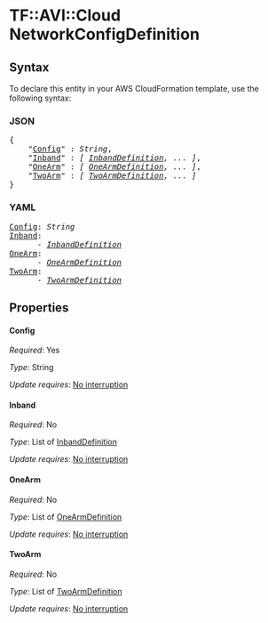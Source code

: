 # TF::AVI::Cloud NetworkConfigDefinition

## Syntax

To declare this entity in your AWS CloudFormation template, use the following syntax:

### JSON

<pre>
{
    "<a href="#config" title="Config">Config</a>" : <i>String</i>,
    "<a href="#inband" title="Inband">Inband</a>" : <i>[ <a href="inbanddefinition.md">InbandDefinition</a>, ... ]</i>,
    "<a href="#onearm" title="OneArm">OneArm</a>" : <i>[ <a href="onearmdefinition.md">OneArmDefinition</a>, ... ]</i>,
    "<a href="#twoarm" title="TwoArm">TwoArm</a>" : <i>[ <a href="twoarmdefinition.md">TwoArmDefinition</a>, ... ]</i>
}
</pre>

### YAML

<pre>
<a href="#config" title="Config">Config</a>: <i>String</i>
<a href="#inband" title="Inband">Inband</a>: <i>
      - <a href="inbanddefinition.md">InbandDefinition</a></i>
<a href="#onearm" title="OneArm">OneArm</a>: <i>
      - <a href="onearmdefinition.md">OneArmDefinition</a></i>
<a href="#twoarm" title="TwoArm">TwoArm</a>: <i>
      - <a href="twoarmdefinition.md">TwoArmDefinition</a></i>
</pre>

## Properties

#### Config

_Required_: Yes

_Type_: String

_Update requires_: [No interruption](https://docs.aws.amazon.com/AWSCloudFormation/latest/UserGuide/using-cfn-updating-stacks-update-behaviors.html#update-no-interrupt)

#### Inband

_Required_: No

_Type_: List of <a href="inbanddefinition.md">InbandDefinition</a>

_Update requires_: [No interruption](https://docs.aws.amazon.com/AWSCloudFormation/latest/UserGuide/using-cfn-updating-stacks-update-behaviors.html#update-no-interrupt)

#### OneArm

_Required_: No

_Type_: List of <a href="onearmdefinition.md">OneArmDefinition</a>

_Update requires_: [No interruption](https://docs.aws.amazon.com/AWSCloudFormation/latest/UserGuide/using-cfn-updating-stacks-update-behaviors.html#update-no-interrupt)

#### TwoArm

_Required_: No

_Type_: List of <a href="twoarmdefinition.md">TwoArmDefinition</a>

_Update requires_: [No interruption](https://docs.aws.amazon.com/AWSCloudFormation/latest/UserGuide/using-cfn-updating-stacks-update-behaviors.html#update-no-interrupt)

